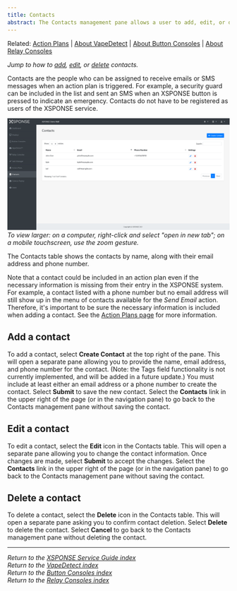 ```yaml
---
title: Contacts
abstract: The Contacts management pane allows a user to add, edit, or delete the contacts available as recipients for the action plans. Selecting the Contacts link in the navigation pane will take you to the Contacts management pane.
---
```

Related: [Action Plans](action-plans.md) \| [About VapeDetect](../vape-detect/about-vapedetect.md) \| [About Button Consoles](../button-consoles/about-button-consoles.md) \| [About Relay Consoles](../relay-consoles/about-relay-consoles.md) 

*Jump to how to [add](contacts-management.md#add-a-contact), [edit](contacts-management.md#edit-a-contact), or [delete](contacts-management.md#delete-a-contact) contacts.*

Contacts are the people who can be assigned to receive emails or SMS messages when an action plan is triggered. For example, a security guard can be included in the list and sent an SMS when an XSPONSE button is pressed to indicate an emergency. Contacts do not have to be registered as users of the XSPONSE service. 

![contacts management pane](contacts_management.png)
_To view larger: on a computer, right-click and select "open in new tab"; on a mobile touchscreen, use the zoom gesture._

The Contacts table shows the contacts by name, along with their email address and phone number. 

Note that a contact could be included in an action plan even if the necessary information is missing from their entry in the XSPONSE system. For example, a contact listed with a phone number but no email address will still show up in the menu of contacts available for the _Send Email_ action. Therefore, it's important to be sure the necessary information is included when adding a contact. See the [Action Plans page](action-plans.md) for more information. 

## Add a contact
To add a contact, select **Create Contact** at the top right of the pane. This will open a separate pane allowing you to provide the name, email address, and phone number for the contact. (Note: the Tags field functionality is not currently implemented, and will be added in a future update.) You must include at least either an email address or a phone number to create the contact. Select **Submit** to save the new contact. Select the **Contacts** link in the upper right of the page (or in the navigation pane) to go back to the Contacts management pane without saving the contact.

## Edit a contact
To edit a contact, select the **Edit** icon in the Contacts table. This will open a separate pane allowing you to change the contact information. Once changes are made, select **Submit** to accept the changes. Select the **Contacts** link in the upper right of the page (or in the navigation pane) to go back to the Contacts management pane without saving the contact.

## Delete a contact
To delete a contact, select the **Delete** icon in the Contacts table. This will open a separate pane asking you to confirm contact deletion. Select **Delete** to delete the contact. Select **Cancel** to go back to the Contacts management pane without deleting the contact.

___
*Return to the [XSPONSE Service Guide index](index.md)*  
*Return to the [VapeDetect index](../vape-detect/index.md)*  
*Return to the [Button Consoles index](../button-consoles/index.md)*  
*Return to the [Relay Consoles index](../relay-consoles/index.md)*  
